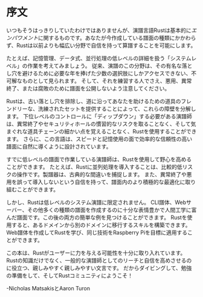 # 序文

いつもそうはっきりしていたわけではありませんが、演譜言語Rustは基本的に*エンパワメント*に関するものです。あなたが今作成している譜面の種類にかかわらず、Rustは以前よりも幅広い分野で自信を持って算譜することを可能にします。

たとえば、記憶管理、データ式、並行処理の低レベルの詳細を扱う「システムレベル」の作業を考えてみましょう。
従来、演譜のこの分野は、その有名な落とし穴を避けるために必要な年を捧げた少数の選択肢にしかアクセスできない、不可解なものとして見られます。
そして、それを練習する人でさえ、悪用、異常終了、または腐敗のために譜面を公開しないよう注意してください。

Rustは、古い落とし穴を排除し、道に沿ってあなたを助けるための道具のフレンドリーな、洗練されたセットを提供することによって、これらの障壁を分解します。
下位レベルのコントロールに「ディップダウン」する必要がある演譜師は、異常終了やセキュリティホールの慣習的なリスクを取ることなく、そして気まぐれな道具チェーンの細かい点を覚えることなく、Rustを使用することができます。
さらに、この言語は、スピードと記憶使用の面で効率的な信頼性の高い譜面に自然に導くように設計されています。

すでに低レベルの譜面で作業している演譜師は、Rustを使用して野心を高めることができます。
たとえば、Rustに並列処理を導入することは、比較的低リスクの操作です。製譜器は、古典的な間違いを捕捉します。
また、異常終了や悪用を誤って導入しないという自信を持って、譜面内のより積極的な最適化に取り組むことができます。

しかし、Rustは低レベルのシステム演譜に限定されません。
CLI譜体、Webサーバー、その他多くの種類の譜面を作成するのに十分な表情豊かで人間工学に富んだ譜面です。この後の両方の簡単な例を見つけることができます。
Rustを使用すると、あるドメインから別のドメインに移行するスキルを構築できます。
Web譜体を作成してRustを学び、同じ技術をRaspberry Piを目標に適用することができます。

この本は、Rustがユーザーに力を与える可能性を十分に取り入れています。
Rustの知識だけでなく、一般的な演譜師としてのリーチと自信を高めさせるのに役立つ、親しみやすく親しみやすい文言です。
だからダイビングして、勉強の準備をして、そしてRustコミュニティにようこそ！　

-Nicholas MatsakisとAaron Turon
